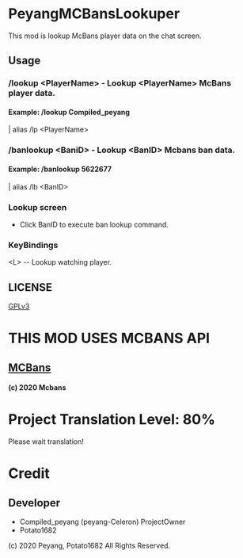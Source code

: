 # PeyangMCBansLookuper
This mod is lookup McBans player data on the chat screen.

## Usage
### /lookup \<PlayerName\> - Lookup \<PlayerName\> McBans player data.
#### Example: /lookup Compiled_peyang
 | alias
/lp \<PlayerName\> 

### /banlookup \<BaniD\> - Lookup \<BanID\> Mcbans ban data. 
#### Example: /banlookup 5622677
| alias
/lb \<BanID\>

### Lookup screen
- Click BanID to execute ban lookup command.

### KeyBindings
\<L\> -- Lookup watching player.

## LICENSE
[GPLv3](https://www.gnu.org/licenses/gpl-3.0.en.html)

# **THIS MOD USES MCBANS API**
## [MCBans](http://mcbans.com/)
#### \(c\) 2020 Mcbans

# Project Translation Level: 80%
Please wait translation!

# Credit
## Developer
* Compiled_peyang (peyang-Celeron) ProjectOwner
* Potato1682


\(c\) 2020 Peyang, Potato1682  All Rights Reserved.